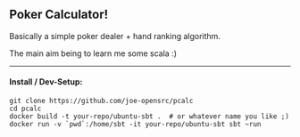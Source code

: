 Poker Calculator!
-----------------

Basically a simple poker dealer + hand ranking algorithm.

The main aim being to learn me some scala :)

---

#### Install / Dev-Setup:

```shell
git clone https://github.com/joe-opensrc/pcalc
cd pcalc
docker build -t your-repo/ubuntu-sbt .  # or whatever name you like ;)
docker run -v `pwd`:/home/sbt -it your-repo/ubuntu-sbt sbt ~run 
```
